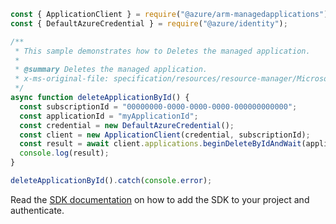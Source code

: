 ```javascript
const { ApplicationClient } = require("@azure/arm-managedapplications");
const { DefaultAzureCredential } = require("@azure/identity");

/**
 * This sample demonstrates how to Deletes the managed application.
 *
 * @summary Deletes the managed application.
 * x-ms-original-file: specification/resources/resource-manager/Microsoft.Solutions/stable/2018-06-01/examples/deleteApplicationById.json
 */
async function deleteApplicationById() {
  const subscriptionId = "00000000-0000-0000-0000-000000000000";
  const applicationId = "myApplicationId";
  const credential = new DefaultAzureCredential();
  const client = new ApplicationClient(credential, subscriptionId);
  const result = await client.applications.beginDeleteByIdAndWait(applicationId);
  console.log(result);
}

deleteApplicationById().catch(console.error);
```

Read the [SDK documentation](https://github.com/Azure/azure-sdk-for-js/blob/%40azure%2Farm-managedapplications_2.0.1/sdk/managedapplications/arm-managedapplications/README.md) on how to add the SDK to your project and authenticate.
